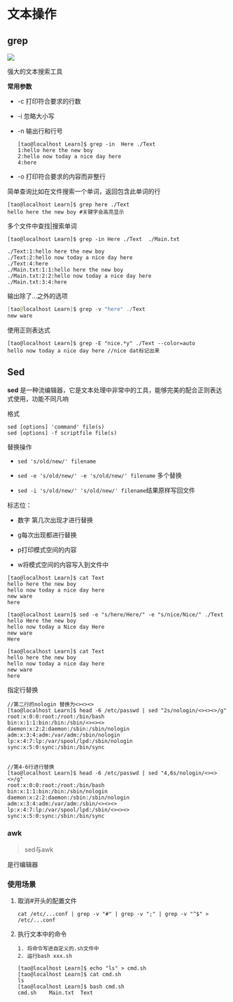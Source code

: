 # 文本操作

## grep

![](C:\Users\Administrator\AppData\Roaming\marktext\images\2019-09-12-22-06-24-image.png)

强大的文本搜索工具

**常用参数**

- -c 打印符合要求的行数

- -i 忽略大小写

- -n 输出行和行号
  
  ```shell
  [tao@localhost Learn]$ grep -in  Here ./Text 
  1:hello here the new boy 
  2:hello now today a nice day here
  4:here
  ```

- -o 打印符合要求的内容而非整行

简单查询比如在文件搜索一个单词，返回包含此单词的行

```shell
[tao@localhost Learn]$ grep here ./Text
hello here the new boy #关键字会高亮显示
```

多个文件中查找|搜索单词

```shell
[tao@localhost Learn]$ grep -in Here ./Text  ./Main.txt 

./Text:1:hello here the new boy 
./Text:2:hello now today a nice day here
./Text:4:here
./Main.txt:1:1:hello here the new boy 
./Main.txt:2:2:hello now today a nice day here
./Main.txt:3:4:here
```

输出除了...之外的选项

```powershell
[tao@localhost Learn]$ grep -v "here" ./Text 
new ware
```

使用正则表达式

```shell
[tao@localhost Learn]$ grep -E "nice.*y" ./Text --color=auto
hello now today a nice day here //nice dat标记出来
```

## Sed

**sed** 是一种流编辑器，它是文本处理中非常中的工具，能够完美的配合正则表达式使用，功能不同凡响

格式

```shell
sed [options] 'command' file(s)
sed [options] -f scriptfile file(s)
```

替换操作

- `sed 's/old/new/' filename`  

- `sed -e 's/old/new/' -e 's/old/new/' filename`  多个替换

- `sed -i 's/old/new/' 's/old/new/' filename`结果原样写回文件

标志位：

- 数字 第几次出现才进行替换

- g每次出现都进行替换

- p打印模式空间的内容

- w将模式空间的内容写入到文件中

```shell
[tao@localhost Learn]$ cat Text 
hello here the new boy 
hello now today a nice day here
new ware
here

[tao@localhost Learn]$ sed -e "s/here/Here/" -e "s/nice/Nice/" ./Text 
hello Here the new boy 
hello now today a Nice day Here
new ware
Here

[tao@localhost Learn]$ cat Text 
hello here the new boy 
hello now today a nice day here
new ware
here
```

指定行替换

```shell
//第二行的nologin 替换为<><><>
[tao@localhost Learn]$ head -6 /etc/passwd | sed "2s/nologin/<><><>/g"
root:x:0:0:root:/root:/bin/bash
bin:x:1:1:bin:/bin:/sbin/<><><>
daemon:x:2:2:daemon:/sbin:/sbin/nologin
adm:x:3:4:adm:/var/adm:/sbin/nologin
lp:x:4:7:lp:/var/spool/lpd:/sbin/nologin
sync:x:5:0:sync:/sbin:/bin/sync


//第4-6行进行替换
[tao@localhost Learn]$ head -6 /etc/passwd | sed "4,6s/nologin/<><><>/g"
root:x:0:0:root:/root:/bin/bash
bin:x:1:1:bin:/bin:/sbin/nologin
daemon:x:2:2:daemon:/sbin:/sbin/nologin
adm:x:3:4:adm:/var/adm:/sbin/<><><>
lp:x:4:7:lp:/var/spool/lpd:/sbin/<><><>
sync:x:5:0:sync:/sbin:/bin/sync
```

### awk



> sed与awk

是行编辑器

### 使用场景

1. 取消#开头的配置文件
   
   ```shell
   cat /etc/...conf | grep -v "#" | grep -v ";" | grep -v "^$" > /etc/...conf
   ```

2. 执行文本中的命令
   
   ```shell
   1. 将命令写进自定义的.sh文件中
   2. 运行bash xxx.sh
   
   [tao@localhost Learn]$ echo "ls" > cmd.sh 
   [tao@localhost Learn]$ cat cmd.sh 
   ls
   [tao@localhost Learn]$ bash cmd.sh 
   cmd.sh    Main.txt  Text
   ```
